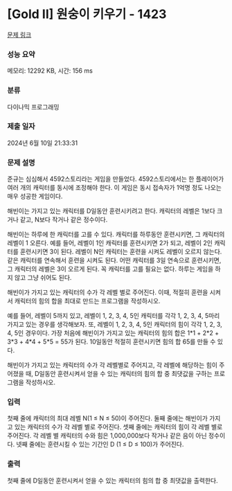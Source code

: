 # [Gold II] 원숭이 키우기 - 1423 

[문제 링크](https://www.acmicpc.net/problem/1423) 

### 성능 요약

메모리: 12292 KB, 시간: 156 ms

### 분류

다이나믹 프로그래밍

### 제출 일자

2024년 6월 10일 21:33:31

### 문제 설명

<p>준규는 심심해서 4592스토리라는 게임을 만들었다. 4592스토리에서는 한 플레이어가 여러 개의 캐릭터를 동시에 조정해야 한다. 이 게임은 동시 접속자가 1억명 정도 나오는 매우 성공한 게임이다.</p>

<p>해빈이는 가지고 있는 캐릭터를 D일동안 훈련시키려고 한다. 캐릭터의 레벨은 1보다 크거나 같고, N보다 작거나 같은 정수이다.</p>

<p>해빈이는 하루에 한 캐릭터를 고를 수 있다. 캐릭터를 하루동안 훈련시키면, 그 캐릭터의 레벨이 1 오른다. 예를 들어, 레벨이 1인 캐릭터를 훈련시키면 2가 되고, 레벨이 2인 캐릭터를 훈련시키면 3이 된다. 레벨이 N인 캐릭터는 훈련을 시켜도 레벨이 오르지 않는다. 같은 캐릭터를 연속해서 훈련을 시켜도 된다. 어떤 캐릭터를 3일 연속으로 훈련시키면, 그 캐릭터의 레벨은 3이 오르게 된다. 꼭 캐릭터를 고를 필요는 없다. 하루는 게임을 하지 않고 그냥 쉬어도 된다.</p>

<p>해빈이가 가지고 있는 캐릭터의 수가 각 레벨 별로 주어진다. 이때, 적절히 훈련을 시켜서 캐릭터의 힘의 합을 최대로 만드는 프로그램을 작성하시오.</p>

<p>예를 들어, 레벨이 5까지 있고, 레벨이 1, 2, 3, 4, 5인 캐릭터를 각각 1, 2, 3, 4, 5마리 가지고 있는 경우를 생각해보자. 또, 레벨이 1, 2, 3, 4, 5인 캐릭터의 힘이 각각 1, 2, 3, 4, 5인 경우이다. 가장 처음에 해빈이가 가지고 있는 캐릭터의 힘의 합은 1*1 + 2*2 + 3*3 + 4*4 + 5*5 = 55가 된다. 10일동안 적절히 훈련시키면 힘의 합 65를 만들 수 있다.</p>

<p>해빈이가 가지고 있는 캐릭터의 수가 각 레벨별로 주어지고, 각 레벨에 해당하는 힘이 주어졌을 때, D일동안 훈련시켜서 얻을 수 있는 캐릭터의 힘의 합 중 최댓값을 구하는 프로그램을 작성하시오.</p>

### 입력 

 <p>첫째 줄에 캐릭터의 최대 레벨 N(1 ≤ N ≤ 50)이 주어진다. 둘째 줄에는 해빈이가 가지고 있는 캐릭터의 수가 각 레벨 별로 주어진다. 셋째 줄에는 캐릭터의 힘이 각 레벨 별로 주어진다. 각 레벨 별 캐릭터의 수와 힘은 1,000,000보다 작거나 같은 음이 아닌 정수이다. 넷째 줄에는 훈련시킬 수 있는 기간인 D (1 ≤ D ≤ 100)가 주어진다.</p>

### 출력 

 <p>첫째 줄에 D일동안 훈련시켜서 얻을 수 있는 캐릭터의 힘의 합 중 최댓값을 출력한다.</p>

